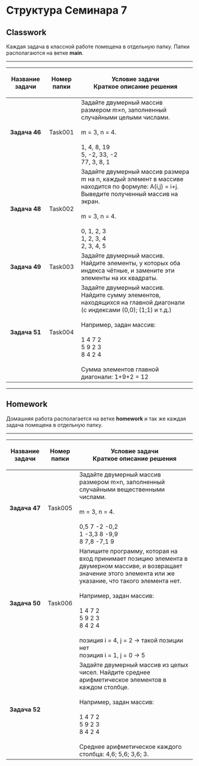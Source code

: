 # Структура Семинара 7

## Classwork

Каждая задача в классной работе помещена в отдельную папку. Папки располагаются на ветке **main**.

---

|**Название задачи**|**Номер папки**|<p align="center">**Условие задачи<br/>Краткое описание решения**</p>|
|:-----:|:-:|:-------------------------------|
|**Задача 46**|Task001| Задайте двумерный массив размером m×n, заполненный случайными целыми числами.<br/><br/>m = 3, n = 4.<br/><br/>1, 4, 8, 19<br/>5, -2, 33, -2<br/>77, 3, 8, 1|
|**Задача 48**|Task002|Задайте двумерный массив размера m на n, каждый элемент в массиве находится по формуле: A(i,j) = i+j. Выведите полученный массив на экран.<br/><br/>m = 3, n = 4.<br/><br/>0, 1, 2, 3<br/>1, 2, 3, 4<br/>2, 3, 4, 5|
|**Задача 49**|Task003|Задайте двумерный массив. Найдите элементы, у которых оба индекса чётные, и замените эти элементы на их квадраты.|
|**Задача 51**|Task004|Задайте двумерный массив. Найдите сумму элементов, находящихся на главной диагонали (с индексами (0,0); (1;1) и т.д.)<br/><br/>Например, задан массив:<br/><br/>1 4 7 2<br/>5 9 2 3<br/>8 4 2 4<br/><br/>Сумма элементов главной диагонали: 1+9+2 = 12|


---

## Homework

Домашняя работа располагается на ветке **homework** и так же каждая задача помещена в отдельную папку.

---

|**Название задачи**|**Номер папки**|<p align="center">**Условие задачи<br/>Краткое описание решения**</p>|
|:-----:|:-:|:-------------------------------|
|**Задача 47**|Task005|Задайте двумерный массив размером m×n, заполненный случайными вещественными числами.<br/><br/>m = 3, n = 4.<br/><br/>0,5 7 -2 -0,2<br/>1 -3,3 8 -9,9<br/>8 7,8 -7,1 9|
|**Задача 50**|Task006|Напишите программу, которая на вход принимает позицию элемента в двумерном массиве, и возвращает значение этого элемента или же указание, что такого элемента нет.<br/><br/>Например, задан массив:<br/><br/>1 4 7 2<br/>5 9 2 3<br/>8 4 2 4<br/><br/>позиция i = 4, j = 2 -> такой позиции нет<br/>позиция i = 1, j = 0 -> 5|
|**Задача 52**||Задайте двумерный массив из целых чисел. Найдите среднее арифметическое элементов в каждом столбце.<br/><br/>Например, задан массив:<br/><br/>1 4 7 2<br/>5 9 2 3<br/>8 4 2 4<br/><br/>Среднее арифметическое каждого столбца: 4,6; 5,6; 3,6; 3.|